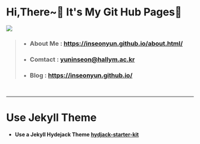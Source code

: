 # Hi,There~👋 It's My Git Hub Pages🚀

<a href="https://hits.seeyoufarm.com"><img src="https://hits.seeyoufarm.com/api/count/incr/badge.svg?url=https%3A%2F%2Fgithub.com%2Finseonyun%2Finseonyun.github.io%2F&count_bg=%230B1748&title_bg=%231D1D1D&icon=readthedocs.svg&icon_color=%23E7E7E7&title=Read&edge_flat=false"/></a>

> + ### About Me : https://inseonyun.github.io/about.html/
> + ### Comtact : yuninseon@hallym.ac.kr
> + ### Blog : https://inseonyun.github.io/

<br>

---
# Use Jekyll Theme
+ #### Use a Jekyll Hydejack Theme [hydjack-starter-kit](https://github.com/hydecorp/hydejack-starter-kit)
